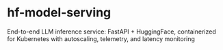 # hf-model-serving
End-to-end LLM inference service: FastAPI + HuggingFace, containerized for Kubernetes with autoscaling, telemetry, and latency monitoring
